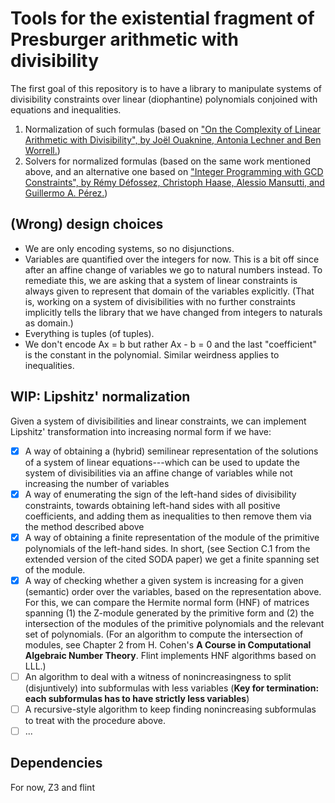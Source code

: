 # Tools for the existential fragment of Presburger arithmetic with divisibility
The first goal of this repository is to have a library to manipulate systems
of divisibility constraints over linear (diophantine) polynomials conjoined
with equations and inequalities.
1. Normalization of such formulas (based on ["On the Complexity of Linear
   Arithmetic with Divisibility", by Joël Ouaknine, Antonia Lechner and Ben
   Worrell.](https://www.cs.ox.ac.uk/people/james.worrell/LICS-main.pdf))
2. Solvers for normalized formulas (based on the same work mentioned above,
   and an alternative one based on ["Integer Programming with GCD
   Constraints", by Rémy Défossez, Christoph Haase, Alessio Mansutti, and Guillermo
   A. Pérez.](https://epubs.siam.org/doi/10.1137/1.9781611977912.128))

## (Wrong) design choices
- We are only encoding systems, so no disjunctions.
- Variables are quantified over the integers for now. This is a bit off since
  after an affine change of variables we go to natural numbers instead. To
  remediate this, we are asking that a system of linear constraints is always
  given to represent that domain of the variables explicitly. (That is,
  working on a system of divisibilities with no further constraints implicitly
  tells the library that we have changed from integers to naturals as domain.)
- Everything is tuples (of tuples).
- We don't encode Ax = b but rather Ax - b = 0 and the last "coefficient" is
  the constant in the polynomial. Similar weirdness applies to inequalities.

## WIP: Lipshitz' normalization
Given a system of divisibilities and linear constraints, we can implement
Lipshitz' transformation into increasing normal form if we have:
- [X] A way of obtaining a (hybrid) semilinear representation of the solutions
  of a system of linear equations---which can be used to update the system of
  divisibilities via an affine change of variables while not increasing the
  number of variables
- [X] A way of enumerating the sign of the left-hand sides of divisibility
  constraints, towards obtaining left-hand sides with all positive
  coefficients, and adding them as inequalities to then remove them via the
  method described above
- [X] A way of obtaining a finite representation of the module of the
  primitive polynomials of the left-hand sides. In short, (see Section C.1
  from the extended version of the cited SODA paper) we get a finite spanning
  set of the module.
- [X] A way of checking whether a given system is increasing for a given
  (semantic) order over the variables, based on the representation above. For
  this, we can compare the Hermite normal form (HNF) of matrices spanning (1) the
  Z-module generated by the primitive form and (2) the intersection of the
  modules of the primitive polynomials and the relevant set of polynomials.
  (For an algorithm to compute the intersection of modules, see Chapter 2 from
  H. Cohen's __A Course in Computational Algebraic Number Theory__. Flint
  implements HNF algorithms based on LLL.)
- [ ] An algorithm to deal with a witness of nonincreasingness to split
  (disjuntively) into subformulas with less variables (**Key for termination:
  each subformulas has to have strictly less variables**)
- [ ] A recursive-style algorithm to keep finding nonincreasing subformulas to
  treat with the procedure above.
- [ ] ...

## Dependencies
For now, Z3 and flint
